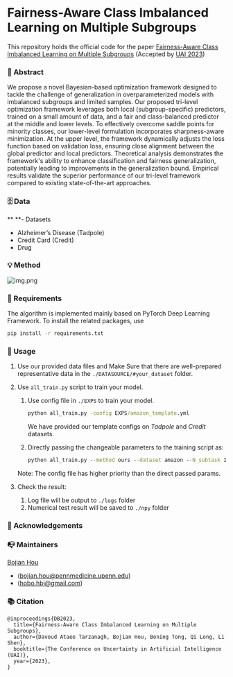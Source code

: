 # Fairness-Aware Class Imbalanced Learning on Multiple Subgroups

This repository holds the official code for the paper [Fairness-Aware Class Imbalanced 
Learning on Multiple Subgroups]() (Accepted by [UAI 2023](https://www.auai.org/uai2023/))  

### 🦸‍ Abstract
We propose a novel Bayesian-based optimization framework designed to tackle the challenge 
of generalization in overparameterized models with imbalanced subgroups and limited samples. 
Our proposed tri-level optimization framework leverages both local (subgroup-specific) predictors, 
trained on a small amount of data, and a fair and class-balanced predictor at the middle 
and lower levels. To effectively overcome saddle points for minority classes, our lower-level 
formulation incorporates sharpness-aware minimization. At the upper level, the framework 
dynamically adjusts the loss function based on validation loss, ensuring close alignment 
between the global predictor and local predictors. Theoretical analysis demonstrates the 
framework's ability to enhance classification and fairness generalization, potentially 
leading to improvements in the generalization bound. Empirical results validate the superior 
performance of our tri-level framework compared to existing state-of-the-art approaches.
### 🗄️ Data
**
**- Datasets
  - Alzheimer’s Disease (Tadpole)
  - Credit Card (Credit)
  - Drug
   

### 💡 Method
![img.png](img.png)


### 📝 Requirements
The algorithm is implemented mainly based on PyTorch Deep Learning Framework. 
To install the related packages, use
```bash
pip install -r requirements.txt
```

### 🔨 Usage

1. Use our provided data files and Make Sure that there are well-prepared representative data in the `./DATASOURCE/#your_dataset` folder.

2. Use `all_train.py` script to train your model.
   1. Use config file in `./EXPS` to train your model.

        ```cmd
        python all_train.py -config EXPS/amazon_template.yml
        ```

        We have provided our template configs on *Tadpole* and *Credit* datasets.

   2. Directly passing the changeable parameters to the training script as:

        ```cmd
        python all_train.py --method ours --dataset amazon --N_subtask 10
        ```

    Note: The config file has higher priority than the direct passed params.

3. Check the result:

   1. Log file will be output to `./logs` folder
   2. Numerical test result will be saved to `./npy` folder  


### 🤝 Acknowledgements


### 📭 Maintainers

[Bojian Hou](http://bojianhou.com) 
- ([bojian.hou@pennmedicine.upenn.edu](mailto:bojian.hou@pennmedicine.upenn.edu))
- ([hobo.hbj@gmail.com](mailto:hobo.hbj@gmail.com))

### 📚 Citation

```
@inproceedings{DB2023,
  title={Fairness-Aware Class Imbalanced Learning on Multiple Subgroups},
  author={Davoud Ataee Tarzanagh, Bojian Hou, Boning Tong, Qi Long, Li Shen},
  booktitle={The Conference on Uncertainty in Artificial Intelligence (UAI)},
  year={2023},
}
```











   